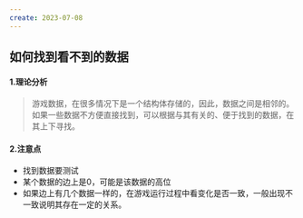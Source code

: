 ```yaml
---
create: 2023-07-08
---
```

## 如何找到看不到的数据

#### 1.理论分析

> 游戏数据，在很多情况下是一个结构体存储的，因此，数据之间是相邻的。如果一些数据不方便直接找到，可以根据与其有关的、便于找到的数据，在其上下寻找。

#### 2.注意点

* 找到数据要测试
* 某个数据的边上是0，可能是该数据的高位
* 如果边上有几个数据一样的，在游戏运行过程中看变化是否一致，一般出现不一致说明其存在一定的关系。